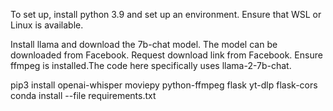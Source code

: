 To set up, install python 3.9 and set up an environment. Ensure that WSL or Linux is available.

Install llama and download the 7b-chat model. The model can be downloaded from Facebook. Request download link from Facebook. Ensure ffmpeg is installed.The code here specifically uses llama-2-7b-chat.

pip3 install openai-whisper moviepy python-ffmpeg flask yt-dlp flask-cors
conda install --file requirements.txt